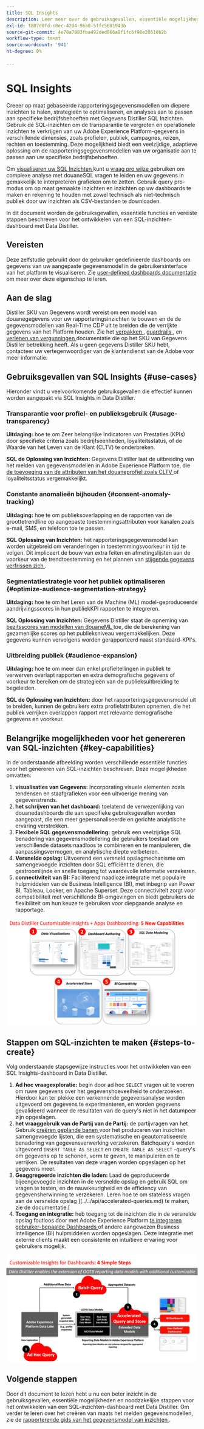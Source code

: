 ```yaml
---
title: SQL Insights
description: Leer meer over de gebruiksgevallen, essentiële mogelijkheden en vereiste stappen om een SQL-inzichten-dashboard met Data Distiller te ontwikkelen. Ontdek hoe de SQL-mogelijkheden voor inzichten in Data Distiller de transparantie kunnen verbeteren en operationele inzichten kunnen opdoen in verschillende dimensies, zoals profielen, publiek, campagnes, reizen, rechten en toestemming.
exl-id: f807d0fd-c8ec-42d4-96a0-5ffc5681943b
source-git-commit: 4e78a7983fba492ded866a8f1fc6f98e20510b2b
workflow-type: tm+mt
source-wordcount: '941'
ht-degree: 0%

---
```


# SQL Insights

Creeer op maat gebaseerde rapporteringsgegevensmodellen om diepere inzichten te halen, strategieën te optimaliseren, en analyses aan te passen aan specifieke bedrijfsbehoeften met Gegevens Distiller SQL Inzichten. Gebruik de SQL-inzichten om de transparantie te vergroten en operationele inzichten te verkrijgen van uw Adobe Experience Platform-gegevens in verschillende dimensies, zoals profielen, publiek, campagnes, reizen, rechten en toestemming. Deze mogelijkheid biedt een veelzijdige, adaptieve oplossing om de rapporteringsgegevensmodellen van uw organisatie aan te passen aan uw specifieke bedrijfsbehoeften.

Om [ visualiseren uw SQL Inzichten ](../../../dashboards/data-distiller/sql-insights/overview.md) kunt u [ vraag pro wijze ](../../../dashboards/data-distiller/query-pro-mode/overview.md) gebruiken om complexe analyse met douaneSQL vragen te leiden en uw gegevens in gemakkelijk te interpreteren grafieken om te zetten. Gebruik query pro-modus om op maat gemaakte inzichten en inzichten op uw dashboards te maken en rekening te houden met zowel technisch als niet-technisch publiek door uw inzichten als CSV-bestanden te downloaden.

In dit document worden de gebruiksgevallen, essentiële functies en vereiste stappen beschreven voor het ontwikkelen van een SQL-inzichten-dashboard met Data Distiller.

## Vereisten

Deze zelfstudie gebruikt door de gebruiker gedefinieerde dashboards om gegevens van uw aangepaste gegevensmodel in de gebruikersinterface van het platform te visualiseren. Zie [ user-defined dashboards documentatie ](../../../dashboards/user-defined-dashboards.md) om meer over deze eigenschap te leren.

## Aan de slag

Distiller SKU van Gegevens wordt vereist om een model van douanegegevens voor uw rapporteringsinzichten te bouwen en de de gegevensmodellen van Real-Time CDP uit te breiden die de verrijkte gegevens van het Platform houden. Zie het [ verpakken ](../../packaging.md), [ guardrails ](../../guardrails.md#query-accelerated-store), en [ verlenen van vergunningen ](../../data-distiller/license-usage.md) documentatie die op het SKU van Gegevens Distiller betrekking heeft. Als u geen gegevens Distiller SKU hebt, contacteer uw vertegenwoordiger van de klantendienst van de Adobe voor meer informatie.

## Gebruiksgevallen van SQL Insights {#use-cases}

Hieronder vindt u veelvoorkomende gebruiksgevallen die effectief kunnen worden aangepakt via SQL Insights in Data Distiller.

### Transparantie voor profiel- en publieksgebruik {#usage-transparency}

**Uitdaging:** hoe te om Zeer belangrijke Indicatoren van Prestaties (KPIs) door specifieke criteria zoals bedrijfseenheden, loyaliteitsstatus, of de Waarde van het Leven van de Klant (CLTV) te onderbreken.

**SQL de Oplossing van Inzichten:** Gegevens Distiller laat de uitbreiding van het melden van gegevensmodellen in Adobe Experience Platform toe, die [ de toevoeging van de attributen van het douaneprofiel zoals CLTV ](../../use-cases/customer-lifetime-value.md) of loyaliteitsstatus vergemakkelijkt.

### Constante anomalieën bijhouden {#consent-anomaly-tracking}

**Uitdaging:** hoe te om publieksoverlapping en de rapporten van de groottetrendline op aangepaste toestemmingsattributen voor kanalen zoals e-mail, SMS, en telefoon toe te passen.

**SQL Oplossing van Inzichten:** het rapporteringsgegevensmodel kan worden uitgebreid om veranderingen in toestemmingsvoorkeur in tijd te volgen. Dit impliceert de bouw van extra feiten en afmetingslijsten aan de voorkeur van de trendtoestemming en het plannen van [ stijgende gegevens verfrissen zich ](../../key-concepts/incremental-load.md).

### Segmentatiestrategie voor het publiek optimaliseren {#optimize-audience-segmentation-strategy}

**Uitdaging:** hoe te om het Leren van de Machine (ML) model-geproduceerde aandrijvingsscores in hun publiekKPI rapporten te integreren.

**SQL Oplossing van Inzichten:** Gegevens Distiller staat de opneming van [ bezitsscores van modellen van douaneML ](../../use-cases/propensity-score.md) toe, die de berekening van gezamenlijke scores op het publieksniveau vergemakkelijken. Deze gegevens kunnen vervolgens worden gerapporteerd naast standaard-KPI&#39;s.

### Uitbreiding publiek {#audience-expansion}

**Uitdaging:** hoe te om meer dan enkel profieltellingen in publiek te verwerven overlapt rapporten en extra demografische gegevens of voorkeur te bereiken om de strategieën van de publieksuitbreiding te begeleiden.

**SQL de Oplossing van Inzichten:** door het rapporteringsgegevensmodel uit te breiden, kunnen de gebruikers extra profielattributen opnemen, die het publiek verrijken overlappen rapport met relevante demografische gegevens en voorkeur.

## Belangrijke mogelijkheden voor het genereren van SQL-inzichten {#key-capabilities}

In de onderstaande afbeelding worden verschillende essentiële functies voor het genereren van SQL-inzichten beschreven. Deze mogelijkheden omvatten:

1. **visualisaties van Gegevens:** Incorporating visuele elementen zoals tendensen en staafgrafieken voor een uitvoerige mening van gegevenstrends.
1. **het schrijven van het dashboard:** toelatend de verwezenlijking van douanedashboards die aan specifieke gebruiksgevallen worden aangepast, die een meer gepersonaliseerde en gerichte analytische ervaring verstrekken.
1. **Flexibele SQL gegevensmodellering:** gebruik een veelzijdige SQL benadering van gegevensmodellering die gebruikers toestaat om verschillende datasets naadloos te combineren en te manipuleren, die aanpassingsvermogen, en analytische diepte verbeteren.
1. **Versnelde opslag:** Uitvoerend een versneld opslagmechanisme om samengevoegde inzichten door SQL efficiënt te dienen, die gestroomlijnde en snelle toegang tot waardevolle informatie verzekeren.
1. **connectiviteit van BI:** Faciliterend naadloze integratie met populaire hulpmiddelen van de Business Intelligence (BI), met inbegrip van Power BI, Tableau, Looker, en Apache Superset. Deze connectiviteit zorgt voor compatibiliteit met verschillende BI-omgevingen en biedt gebruikers de flexibiliteit om hun keuze te gebruiken voor diepgaande analyse en rapportage.

![ Visuele vertegenwoordiging van de belangrijkste mogelijkheden van Gegevens Distiller SQL Inzichten.](../../images/data-distiller/sql-insights/key-capabilities-of-customizable-insights.png)

## Stappen om SQL-inzichten te maken {#steps-to-create}

Volg onderstaande stapsgewijze instructies voor het ontwikkelen van een SQL Insights-dashboard in Data Distiller.

1. **Ad hoc vraagexploratie:** begin door ad hoc `SELECT` vragen uit te voeren om ruwe gegevens over het gegevenshoeveelheid te onderzoeken. Hierdoor kan ter plekke een verkennende gegevensanalyse worden uitgevoerd om gegevens te experimenteren, en worden gegevens gevalideerd wanneer de resultaten van de query&#39;s niet in het datumpeer zijn opgeslagen.
1. **het vraaggebruik van de Partij van de Partij:** de partijvragen van het Gebruik [ creëren geplande banen ](../../api/scheduled-queries.md#create-a-new-scheduled-query) voor het produceren van inzichten samengevoegde lijsten, die een systematische en geautomatiseerde benadering van gegevensverwerking verzekeren. Batchquery&#39;s worden uitgevoerd `INSERT TABLE AS SELECT` en `CREATE TABLE AS SELECT` -query&#39;s om gegevens op te schonen, vorm te geven, te manipuleren en te verrijken. De resultaten van deze vragen worden opgeslagen op het gegevens meer.
1. **Geaggregeerde inzichten die laden:** Laad de geproduceerde bijeengevoegde inzichten in de versnelde opslag en gebruik SQL om vragen te testen, en de nauwkeurigheid en de efficiency van gegevensherwinning te verzekeren. Leren hoe te om stateless vragen aan de versnelde opslag ](../../api/accelerated-queries.md) te maken, zie de documentatie.[
1. **Toegang en integratie:** heb toegang tot de inzichten die in de versnelde opslag foutloos door met Adobe Experience Platform [ te integreren gebruiker-bepaalde Dashboards ](../../../dashboards/user-defined-dashboards.md) of andere aangewezen Business Intelligence (BI) hulpmiddelen worden opgeslagen. Deze integratie met externe clients maakt een consistente en intuïtieve ervaring voor gebruikers mogelijk.

![ een infografisch illustrerend de vier stappen aan SQL Inzichten in Gegevens Distiller.](../../images/data-distiller/sql-insights/steps-to-customizable-insights.png)

## Volgende stappen

Door dit document te lezen hebt u nu een beter inzicht in de gebruiksgevallen, essentiële mogelijkheden en noodzakelijke stappen voor het ontwikkelen van een SQL-inzichten-dashboard met Data Distiller. Om verder te leren over het creëren van maats het melden gegevensmodellen, zie de [ rapporterende gids van het gegevensmodel van inzichten ](./reporting-insights-data-model.md).
